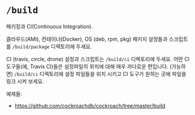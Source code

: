 # `/build`

패키징과 CI(Continuous Integration).

클라우드(AMI), 컨테이너(Docker), OS (deb, rpm, pkg) 패키지 설정들과 스크립트를 `/build/package` 디렉토리에 두세요.

CI (travis, circle, drone) 설정과 스크립트는 `/build/ci` 디렉토리에 두세요.
어떤 CI 도구들(예, Travis CI)들은 설정파일의 위치에 대해 매우 까다로운 편입니다.
(가능하면) `/build/ci` 디렉토리에 설정 파일들을 위치 시키고 CI 도구가 원하는 곳에 파일을 링크 시켜 보세요.


예제들:

* https://github.com/cockroachdb/cockroach/tree/master/build
